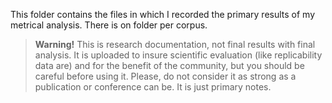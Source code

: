 This folder contains the files in which I recorded the primary results of my metrical analysis. There is on folder per corpus.

> **Warning!**
> This is research documentation, not final results with final analysis.
It is uploaded to insure scientific evaluation (like replicability data are) and for the benefit of the community, but you should be careful before using it. Please, do not consider it as strong as a publication or conference can be. It is just primary notes.
